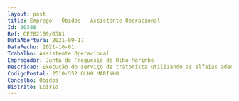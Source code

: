 ```yaml
--- 
layout: post
title: Emprego - Óbidos - Assistente Operacional
Id: 90388
Ref: OE202109/0381
DataAbertura: 2021-09-17
DataFecho: 2021-10-01
Trabalho: Assistente Operacional
Empregador: Junta de Freguesia de Olho Marinho
Descricao: Execução do serviço de tratorista utilizando as alfaias adequadas a cada serviço  condução dos veículos da freguesia  limpeza, conservação e manutenção de bermas e valetas  manutenção e conservação de jardins e espaços verdes  manutenção e limpeza dos cemitérios  arrumação e tarefas de apoio elementares, podendo comportar algum esforço físico e conhecimentos práticos  e outras tarefas que lhe sejam solicitadas superiormente desde que relacionadas com a sua atividade nos termos do artigo 81º da Lei Geral do Trabalho em Funções Públicas (LTFP).
CodigoPostal: 2510-552 OLHO MARINHO
Concelho: Óbidos
Distrito: Leiria
--- 
```

